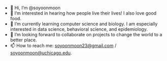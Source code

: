 - 👋 Hi, I’m @soyoonmoon
- 👀 I’m interested in hearing how people live their lives! I also love good food.
- 🌱 I’m currently learning computer science and biology. I am especially interested in data science, behavioral science, and epidemiology.
- 💞️ I’m looking forward to collaborate on projects to change the world to a better place.
- 📫 How to reach me: soyoonmoon23@gmail.com / soyoonmoon@uchicago.edu. 

<!---
soyoonmoon/soyoonmoon is a ✨ special ✨ repository because its `README.md` (this file) appears on your GitHub profile.
You can click the Preview link to take a look at your changes.
--->

